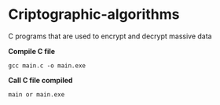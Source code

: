 # Criptographic-algorithms
C programs that are used to encrypt and decrypt massive data

**Compile C file**
```
gcc main.c -o main.exe
```
**Call C file compiled**
```
main or main.exe
```
